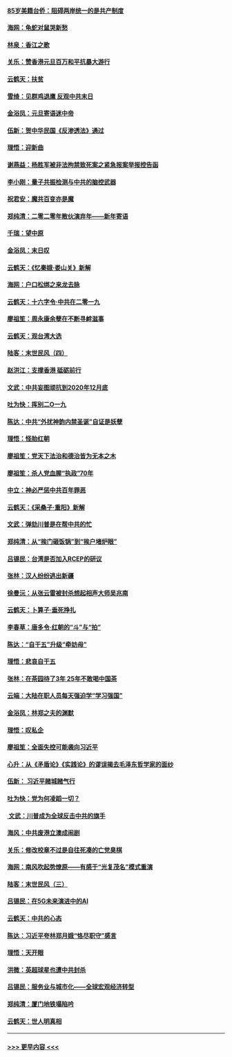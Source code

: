 #### [85岁美籍台侨：阻碍两岸统一的是共产制度](../pages/nsc993/n11765043.md?t=01031744) 
#### [海网：龟蛇对鼠哭新愁](../pages/nsc993/n11764895.md?t=01031744) 
#### [林泉：香江之歌](../pages/nsc993/n11764415.md?t=01031744) 
#### [关乐：赞香港元旦百万和平抗暴大游行](../pages/nsc993/n11764382.md?t=01031744) 
#### [云鹤天：扶贫](../pages/nsc993/n11764245.md?t=01031744) 
#### [雪绮：见群鸡退鹰  反观中共末日](../pages/nsc993/n11762112.md?t=01031744) 
#### [金浴凤：元旦寄语迷中帝](../pages/nsc993/n11761788.md?t=01031744) 
#### [伍新：贺中华民国《反渗透法》通过](../pages/nsc993/n11761994.md?t=01031744) 
#### [理悟：迎新曲](../pages/nsc993/n11761152.md?t=01031744) 
#### [谢燕益：杨胜军被非法拘禁致死案之紧急报案举报控告函](../pages/nsc993/n11756134.md?t=01031744) 
#### [李小刚：量子共振检测与中共的脑控武器](../pages/nsc993/n11754518.md?t=01031744) 
#### [祝君安：魔共百变亦是魔](../pages/nsc993/n11754469.md?t=01031744) 
#### [郑纯清：二零二零年散伙演弃年——新年寄语](../pages/nsc993/n11754195.md?t=01031744) 
#### [千瑞：望中原](../pages/nsc993/n11754159.md?t=01031744) 
#### [金浴凤：末日叹](../pages/nsc993/n11752359.md?t=01031744) 
#### [云鹤天：《忆秦娥‧娄山关》新解](../pages/nsc993/n11752348.md?t=01031744) 
#### [海网：户口松绑之来龙去脉](../pages/nsc993/n11752328.md?t=01031744) 
#### [云鹤天：十六字令‧中共在二零一九](../pages/nsc993/n11752305.md?t=01031744) 
#### [廖祖笙：周永康余孽在不断寻衅滋事](../pages/nsc993/n11751013.md?t=01031744) 
#### [云鹤天：观台湾大选](../pages/nsc993/n11751007.md?t=01031744) 
#### [陆客：末世民风（四）](../pages/nsc993/n11749203.md?t=01031744) 
#### [赵洪江：支撑香港 砥砺前行](../pages/nsc993/n11748482.md?t=01031744) 
#### [文武：中共妄图顽抗到2020年12月底](../pages/nsc993/n11748446.md?t=01031744) 
#### [吐为快：挥别二O一九](../pages/nsc993/n11748411.md?t=01031744) 
#### [陈达：中共“外扰神韵内禁圣诞”自证是妖孽](../pages/nsc993/n11748226.md?t=01031744) 
#### [理悟：怪胎红朝](../pages/nsc993/n11748206.md?t=01031744) 
#### [廖祖笙：党天下法治和德治皆为无本之木](../pages/nsc993/n11748135.md?t=01031744) 
#### [廖祖笙：杀人党血腥“执政”70年](../pages/nsc993/n11745144.md?t=01031744) 
#### [中立：神必严惩中共百年罪恶](../pages/nsc993/n11744970.md?t=01031744) 
#### [云鹤天：《采桑子‧重阳》新解](../pages/nsc993/n11744948.md?t=01031744) 
#### [文武：弹劾川普是在帮中共的忙](../pages/nsc993/n11744758.md?t=01031744) 
#### [郑纯清：从“挨门砸饭锅”到“挨户堵炉眼”](../pages/nsc993/n11744745.md?t=01031744) 
#### [吕锡民：台湾是否加入RCEP的研议](../pages/nsc993/n11744701.md?t=01031744) 
#### [张林：汉人纷纷逃出新疆](../pages/nsc993/n11743530.md?t=01031744) 
#### [徐曼沅：从张云雷被封杀想起相声大师吴兆南](../pages/nsc993/n11741816.md?t=01031744) 
#### [云鹤天：卜算子‧垂死挣扎](../pages/nsc993/n11739956.md?t=01031744) 
#### [李春草：唐多令‧红朝的“斗”与“拍”](../pages/nsc993/n11739830.md?t=01031744) 
#### [陈达：“自干五”升级“牵妨母”](../pages/nsc993/n11739724.md?t=01031744) 
#### [理悟：悲哀自干五](../pages/nsc993/n11739547.md?t=01031744) 
#### [张林：在茶园待了3年 25年不敢喝中国茶](../pages/nsc993/n11739240.md?t=01031744) 
#### [云端：大陆在职人员每天强迫学“学习强国”](../pages/nsc993/n11738735.md?t=01031744) 
#### [金浴凤：林郑之夫的渊默](../pages/nsc993/n11737735.md?t=01031744) 
#### [理悟：叹私企](../pages/nsc993/n11737715.md?t=01031744) 
#### [廖祖笙：全面失控可能袭向习近平](../pages/nsc993/n11737704.md?t=01031744) 
#### [心升：从《矛盾论》《实践论》的谬误揭去毛泽东哲学家的面纱](../pages/nsc993/n11736962.md?t=01031744) 
#### [伍新： 习近平赌城赌气行](../pages/nsc993/n11736929.md?t=01031744) 
#### [吐为快：党为何凌蹈一切？](../pages/nsc993/n11736915.md?t=01031744) 
#### [ 文武：川普成为全球反击中共的旗手](../pages/nsc993/n11736882.md?t=01031744) 
#### [海风：中共废港立澳成闹剧](../pages/nsc993/n11735857.md?t=01031744) 
#### [关乐：修改校章不过是自往死凑的亡党臭棋](../pages/nsc993/n11735097.md?t=01031744) 
#### [海网：南风吹起势燎原——有感于“光复茂名”模式重演](../pages/nsc993/n11732308.md?t=01031744) 
#### [陆客：末世民风（三）](../pages/nsc993/n11732211.md?t=01031744) 
#### [吕锡民：在5G未来演进中的AI](../pages/nsc993/n11730010.md?t=01031744) 
#### [云鹤天：中共的心态](../pages/nsc993/n11729906.md?t=01031744) 
#### [陈达：习近平夸林郑月娥“恪尽职守”感言](../pages/nsc993/n11729881.md?t=01031744) 
#### [理悟：天开眼](../pages/nsc993/n11729699.md?t=01031744) 
#### [洪微：英超球星也遭中共封杀](../pages/nsc993/n11727243.md?t=01031744) 
#### [吕锡民：服务业与城市化——全球宏观经济转型](../pages/nsc993/n11725845.md?t=01031744) 
#### [郑纯清：厦门地铁塌陷吟](../pages/nsc993/n11725813.md?t=01031744) 
#### [云鹤天：世人明真相](../pages/nsc993/n11725621.md?t=01031744) 

----
#### [ >>> 更早内容 <<< ](../indexes/nsc993-earlier.md)
